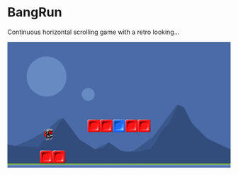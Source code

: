 # BangRun

Continuous horizontal scrolling game with a retro looking...

![Alt text](screenshots/firstTest.png "First screen capture")
